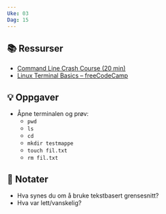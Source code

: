 ```yaml
---
Uke: 03
Dag: 15
---
```

## 📚 Ressurser
- [Command Line Crash Course (20 min)](https://www.learnenough.com/command-line-tutorial)
- [Linux Terminal Basics – freeCodeCamp](https://www.youtube.com/watch?v=oxuRxtrO2Ag)

## 💡 Oppgaver
- Åpne terminalen og prøv:
  - `pwd`
  - `ls`
  - `cd`
  - `mkdir testmappe`
  - `touch fil.txt`
  - `rm fil.txt`

## 📝 Notater
- Hva synes du om å bruke tekstbasert grensesnitt?
- Hva var lett/vanskelig?